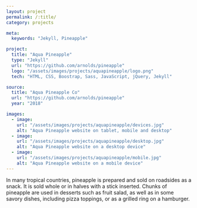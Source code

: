 ```yaml
---
layout: project
permalink: /:title/
category: projects

meta:
  keywords: "Jekyll, Pineapple"

project:
  title: "Aqua Pineapple"
  type: "Jekyll"
  url: "https://github.com/arnolds/pineapple"
  logo: "/assets/images/projects/aquapineapple/logo.png"
  tech: "HTML, CSS, Boostrap, Sass, JavaScript, jQuery, Jekyll"

source:
  title: "Aqua Pineapple Co"
  url: "https://github.com/arnolds/pineapple"
  year: "2018"

images:
  - image:
    url: "/assets/images/projects/aquapineapple/devices.jpg"
    alt: "Aqua Pineapple website on tablet, mobile and desktop"
  - image:
    url: "/assets/images/projects/aquapineapple/desktop.jpg"
    alt: "Aqua Pineapple website on a desktop device"
  - image:
    url: "/assets/images/projects/aquapineapple/mobile.jpg"
    alt: "Aqua Pineapple website on a mobile device"
---
```

<p>In many tropical countries, pineapple is prepared and sold on roadsides as a snack. It is sold whole or in halves with a stick inserted. Chunks of pineapple are used in desserts such as fruit salad, as well as in some savory dishes, including pizza toppings, or as a grilled ring on a hamburger.</p>